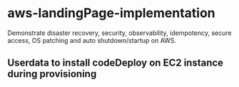 # aws-landingPage-implementation
Demonstrate disaster recovery, security, observability, idempotency, secure access, OS patching and auto shutdown/startup on AWS.

## Userdata to install codeDeploy on EC2 instance during provisioning